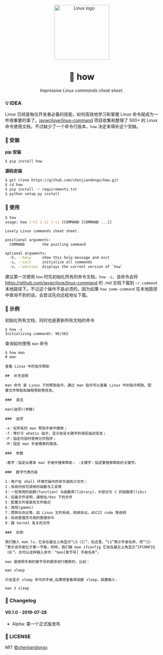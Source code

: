 <p align="center">
    <img src="https://user-images.githubusercontent.com/19553554/61995478-bd21e980-b0bb-11e9-8206-5a5958e27b25.png" alt="Linux logo" width=180 />
</p>

<h1 align="center">📝 how</h1>
<p align="center">
    <em>Impressive Linux commands cheat sheet.</em>
</p>

### 💡 IDEA

Linux 已经是每位开发者必备的技能，如何高效地学习和掌握 Linux 命令就成为一件很重要的事了。[jaywcjlove/linux-command](https://github.com/jaywcjlove/linux-command) 项目收集和整理了 500+ 的 Linux 命令使用文档，不过缺少了一个命令行版本，`how` 决定来填补这个空缺。

### 🔰 安装

**pip 安装**
```bash
$ pip install how
```

**源码安装**
```bash
$ git clone https://github.com/chenjiandongx/how.git
$ cd how
$ pip install -r requirements.txt
$ python setup.py install
```

### 📏 使用

```bash
$ how
usage: how [-h] [-i] [-v] [COMMAND [COMMAND ...]]

Lovely Linux commands cheat sheet.

positional arguments:
  COMMAND        the puzzling command

optional arguments:
  -h, --help     show this help message and exit
  -i, --init     initialize all commands
  -v, --version  displays the current version of `how`
```

建议第一次使用 `how` 时先初始化所有的命令文档，`how -i`，该命令会将 https://github.com/jaywcjlove/linux-command 的 .md 文档下载到 `~/.command` 本地路径下。不过这个操作不是必须的，因为如果 `how some-command` 在本地路径中查询不到的话，会尝试先向远程地址下载。

### 🔖 示例

初始化所有文档，同时也是更新所有文档的命令
```shell
$ how -i
Initializing commands: 96/562 
```

查询如何使用 `man` 命令
```shell
$ how man
# man

查看 Linux 中的指令帮助

##  补充说明

man 命令 是 Linux 下的帮助指令，通过 man 指令可以查看 Linux 中的指令帮助、配
置文件帮助和编程帮助等信息。

###  语法

man(选项)(参数)

###  选项

-a：在所有的 man 帮助手册中搜索；
-f：等价于 whatis 指令，显示给定关键字的简短描述信息；
-P：指定内容时使用分页程序；
-M：指定 man 手册搜索的路径。

###  参数

-数字：指定从哪本 man 手册中搜索帮助； -关键字：指定要搜索帮助的关键字。

###  数字代表内容

1：用户在 shell 环境可操作的命令或执行文件；
2：系统内核可调用的函数与工具等
3：一些常用的函数(function) 与函数库(library)，大部分为 C 的函数库(libc)
4：设备文件说明，通常在/dev 下的文件
5：配置文件或某些文件格式
6：游戏(games)
7：惯例与协议等，如 Linux 文件系统，网络协议，ASCII code 等说明
8：系统管理员可用的管理命令
9：跟 kernel 有关的文件

###  实例

我们输入 man ls，它会在最左上角显示“LS（1）”，在这里，“LS”表示手册名称，而“（1）
”表示该手册位于第一节章，同样，我们输 man ifconfig 它会在最左上角显示“IFCONFIG（8）”。也可以这样输入命令：“man[章节号] 手册名称”。

man 是按照手册的章节号的顺序进行搜索的，比如：

man sleep

只会显示 sleep 命令的手册,如果想查看库函数 sleep，就要输入:

man 3 sleep
```

### 📅 Changelog

#### V0.1.0 - 2019-07-28

* Alpha: 第一个正式版发布

### 📃 LICENSE

MIT [©chenjiandongx](https://github.com/chenjiandongx)
